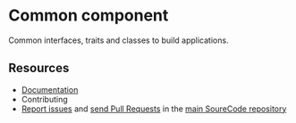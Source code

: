 
# Common component

Common interfaces, traits and classes to build applications.

## Resources

- [Documentation](docs/index.md)
- Contributing
- [Report issues](https://github.com/SoureCode/SoureCode/issues) and [send Pull Requests](https://github.com/SoureCode/SoureCode/pulls) in the [main SoureCode repository](https://github.com/SoureCode/SoureCode)
